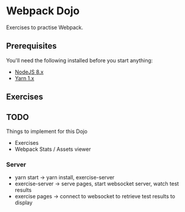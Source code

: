 # Webpack Dojo

Exercises to practise Webpack.

## Prerequisites

You'll need the following installed before you start anything:

- [NodeJS 8.x](https://nodejs.org/)
- [Yarn 1.x](https://yarnpkg.com/)

## Exercises


## TODO

Things to implement for this Dojo

- Exercises
- Webpack Stats / Assets viewer

### Server

- yarn start -> yarn install, exercise-server
- exercise-server -> serve pages, start websocket server, watch test results
- exercise pages -> connect to websocket to retrieve test results to display
